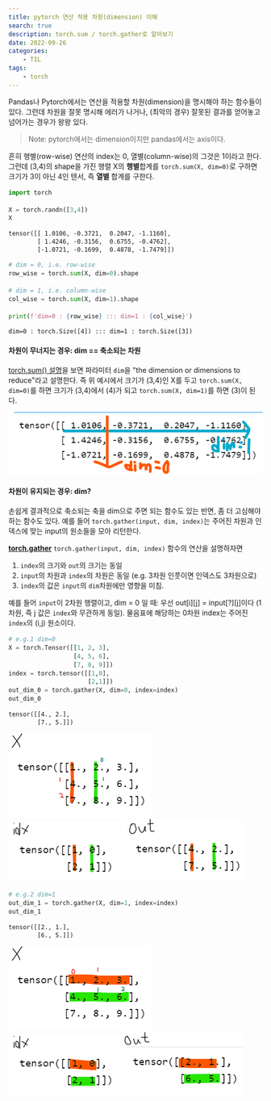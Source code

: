 ```yaml
---
title: pytorch 연산 적용 차원(dimension) 이해
search: true
description: torch.sum / torch.gather로 알아보기
date: 2022-09-26
categories:
    - TIL
tags: 
    - torch
---
```


Pandas나 Pytorch에서는 연산을 적용할 차원(dimension)을 명시해야 하는 함수들이 있다. 그런데 차원을 잘못 명시해 에러가 나거나, (최악의 경우) 잘못된 결과를 얻어놓고 넘어가는 경우가 왕왕 있다.

> Note: pytorch에서는 dimension이지만 pandas에서는 axis이다. 

흔히 행별(row-wise) 연산의 index는 0, 열별(column-wise)의 그것은 1이라고 한다. 그런데 (3,4)의 shape을 가진 행렬 X의 **행별**합계를 `torch.sum(X, dim=0)`로 구하면 크기가 3이 아닌 4인 텐서, 즉 **열별** 합계를 구한다.


```python
import torch

X = torch.randn([3,4])
X
```




    tensor([[ 1.0106, -0.3721,  0.2047, -1.1160],
            [ 1.4246, -0.3156,  0.6755, -0.4762],
            [-1.0721, -0.1699,  0.4878, -1.7479]])




```python
# dim = 0, i.e. row-wise
row_wise = torch.sum(X, dim=0).shape

# dim = 1, i.e. column-wise
col_wise = torch.sum(X, dim=1).shape

print(f'dim=0 : {row_wise} ::: dim=1 : {col_wise}')
```

    dim=0 : torch.Size([4]) ::: dim=1 : torch.Size([3])


#### 차원이 무너지는 경우: dim == 축소되는 차원

[torch.sum() 설명](https://pytorch.org/docs/stable/generated/torch.sum.html?highlight=torch%20sum#torch.sum)을 보면 파라미터 `dim`을  "the dimension or dimensions to reduce"라고 설명한다. 즉 위 예시에서 크기가 (3,4)인 X를 두고 `torch.sum(X, dim=0)`를 하면 크기가 (3,4)에서 (4)가 되고 `torch.sum(X, dim=1)`를 하면 (3)이 된다.

![matrix img](../assets/images/dim-2d.png)

#### 차원이 유지되는 경우: dim?

손쉽게 결과적으로 축소되는 축을 dim으로 주면 되는 함수도 있는 반면, 좀 더 고심해야 하는 함수도 있다. 예를 들어 `torch.gather(input, dim, index)`는 주어진 차원과 인덱스에 맞는 input의 원소들을 모아 리턴한다.  

[**torch.gather**](https://pytorch.org/docs/stable/generated/torch.gather.html)
`torch.gather(input, dim, index)` 함수의 연산을 설명하자면
1. `index`의 크기와 `out`의 크기는 동일 
2. `input`의 차원과 `index`의 차원은 동일 (e.g. 3차원 인풋이면 인덱스도 3차원으로)
3. `index`의 값은 `input`의 `dim`차원에만 영향을 미침. 

예를 들어 `input`이 2차원 행렬이고, dim = 0 일 때: 우선 out[i][j] = input[?][j]이다 (1차원, 즉 j 값은 `index`와 무관하게 동일). 물음표에 해당하는 0차원 index는 주어진 `index`의 (i,j) 원소이다.  




```python
# e.g.1 dim=0
X = torch.Tensor([[1, 2, 3],
                  [4, 5, 6],
                  [7, 8, 9]])
index = torch.tensor([[1,0],
                      [2,1]])
out_dim_0 = torch.gather(X, dim=0, index=index)
out_dim_0

```




    tensor([[4., 2.],
            [7., 5.]])




![img1](../assets/images/dim-1.png)
![img2](../assets/images/dim-2.png)
![img3](../assets/images/dim-3.png)



```python
# e.g.2 dim=1
out_dim_1 = torch.gather(X, dim=1, index=index)
out_dim_1
```




    tensor([[2., 1.],
            [6., 5.]])



![img4](../assets/images/dim-4.png)
![img5](../assets/images/dim-5.png)
![img6](../assets/images/dim-6.png)
